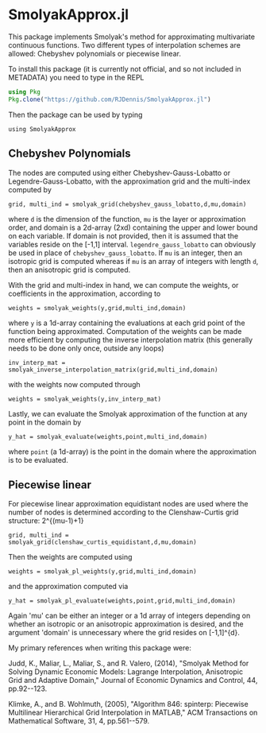 # SmolyakApprox.jl

This package implements Smolyak's method for approximating multivariate continuous functions.  Two different types of interpolation schemes are allowed: Chebyshev polynomials or piecewise linear.

To install this package (it is currently not official, and so not included in METADATA) you need to type in the REPL

```julia
using Pkg
Pkg.clone("https://github.com/RJDennis/SmolyakApprox.jl")
```

Then the package can be used by typing

```
using SmolyakApprox
```

Chebyshev Polynomials
---------------------

The nodes are computed using either Chebyshev-Gauss-Lobatto or Legendre-Gauss-Lobatto, with the approximation grid and the multi-index computed by

```
grid, multi_ind = smolyak_grid(chebyshev_gauss_lobatto,d,mu,domain)
```

where `d` is the dimension of the function, `mu` is the layer or approximation order, and domain is a 2d-array (2xd) containing the upper and lower bound on each variable.  If domain is not provided, then it is assumed that the variables reside on the [-1,1] interval.  `legendre_gauss_lobatto` can obviously be used in place of `chebyshev_gauss_lobatto`.  If `mu` is an integer, then an isotropic grid is computed whereas if `mu` is an array of integers with length `d`, then an anisotropic grid is computed.

With the grid and multi-index in hand, we can compute the weights, or coefficients in the approximation, according to

```
weights = smolyak_weights(y,grid,multi_ind,domain)
```

where `y` is a 1d-array containing the evaluations at each grid point of the function being approximated.  Computation of the weights can be made more efficient by computing the inverse interpolation matrix (this generally needs to be done only once, outside any loops)

```
inv_interp_mat = smolyak_inverse_interpolation_matrix(grid,multi_ind,domain)
```

with the weights now computed through

```
weights = smolyak_weights(y,inv_interp_mat)
```

Lastly, we can evaluate the Smolyak approximation of the function at any point in the domain by

```
y_hat = smolyak_evaluate(weights,point,multi_ind,domain)
```

where `point` (a 1d-array) is the point in the domain where the approximation is to be evaluated.

Piecewise linear
----------------

For piecewise linear approximation equidistant nodes are used where the number of nodes is determined according to the Clenshaw-Curtis grid structure: 2^{(mu-1)+1}

```
grid, multi_ind = smolyak_grid(clenshaw_curtis_equidistant,d,mu,domain)
```

Then the weights are computed using

```
weights = smolyak_pl_weights(y,grid,multi_ind,domain)
```

and the approximation computed via

```
y_hat = smolyak_pl_evaluate(weights,point,grid,multi_ind,domain)
```

Again 'mu' can be either an integer or a 1d array of integers depending on whether an isotropic or an anisotropic approximation is desired, and the argument 'domain' is unnecessary where the grid resides on [-1,1]^{d}.

My primary references when writing this package were:

Judd, K., Maliar, L., Maliar, S., and R. Valero, (2014), "Smolyak Method for Solving Dynamic Economic Models: Lagrange Interpolation, Anisotropic Grid and Adaptive Domain," Journal of Economic Dynamics and Control, 44, pp.92--123.

Klimke, A., and B. Wohlmuth, (2005), "Algorithm 846: spinterp: Piecewise Multilinear Hierarchical Grid Interpolation in MATLAB," ACM Transactions on Mathematical Software, 31, 4, pp.561--579.
